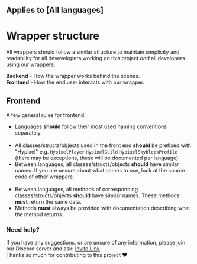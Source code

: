 ## Applies to [All languages]

# Wrapper structure
All wrappers should follow a similar structure to maintain simplicity and readability for all devevelopers working on this project *and* all developers using our wrappers.

**Backend** - How the wrapper works behind the scenes. <br>
**Frontend** - How the end user interacts with our wrapper.

## Frontend
A few general rules for frontend:
 - Languages **should** follow their most used naming conventions separately.</br></br>
 - All classes/structs/objects used in the front end **should** be prefixed with "Hypixel" e.g. `HypixelPlayer` `HypixelGuild` `HypixelSkyblockProfile` (there may be exceptions, these will be documented per language)
 - Between languages, all classes/structs/objects **should** have similar names. If you are unsure about what names to use, look at the source code of other wrappers.</br></br>
 - Between languages, all methods of corresponding classes/structs/objects **should** have similar names. These methods **must** return the same data.
 - Methods **must** always be provided with documentation describing what the method returns.

### Need help?
If you have any suggestions, or are unsure of any information, please join our Discord server and ask: [Invite Link](https://discord.com/invite/NkRQHemWtJ)<br>
Thanks so much for contributing to this project ❤️

